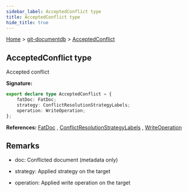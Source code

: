 ```yaml
---
sidebar_label: AcceptedConflict type
title: AcceptedConflict type
hide_title: true
---
```


[Home](./index.md) &gt; [git-documentdb](./git-documentdb.md) &gt; [AcceptedConflict](./git-documentdb.acceptedconflict.md)

## AcceptedConflict type

Accepted conflict

<b>Signature:</b>

```typescript
export declare type AcceptedConflict = {
    fatDoc: FatDoc;
    strategy: ConflictResolutionStrategyLabels;
    operation: WriteOperation;
};
```
<b>References:</b> [FatDoc](./git-documentdb.fatdoc.md) , [ConflictResolutionStrategyLabels](./git-documentdb.conflictresolutionstrategylabels.md) , [WriteOperation](./git-documentdb.writeoperation.md)

## Remarks

- doc: Conflicted document (metadata only)

- strategy: Applied strategy on the target

- operation: Applied write operation on the target

